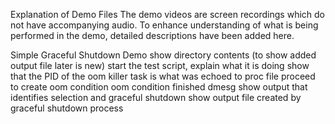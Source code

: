 Explanation of Demo Files
The demo videos are screen recordings which do not have accompanying audio. To enhance understanding of what is being performed in the demo, detailed descriptions have been added here.

Simple Graceful Shutdown Demo
show directory contents (to show added output file later is new)
start the test script, explain what it is doing
show that the PID of the oom killer task is what was echoed to proc file
proceed to create oom condition
oom condition finished
dmesg show output that identifies selection and graceful shutdown
show output file created by graceful shutdown process
